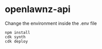 # openlawnz-api

Change the environment inside the .env file

    npm install
    cdk synth
    cdk deploy
